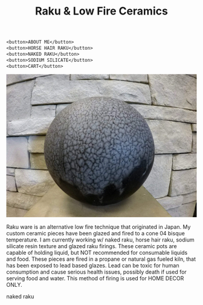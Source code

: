 <html>
<title>E.Y.E Ceramics</title>
<body>
	<header> 
	<h1>Raku & Low Fire Ceramics</h1>
	</header>

	<button>ABOUT ME</button>
	<button>HORSE HAIR RAKU</button>
	<button>NAKED RAKU</button>
	<button>SODIUM SILICATE</button>
	<button>CART</button>	

<img src="Blue.jpg">
<p>Raku ware is an alternative low fire technique that originated in Japan. My custom ceramic pieces have been glazed and fired to a cone 04 bisque temperature. I am currently working w/ naked raku, horse hair raku, sodium silicate resin texture and glazed raku firings. These ceramic pots are capable of holding liquid, but NOT recommended for consumable liquids and food. These pieces are fired in a propane or natural gas fueled kiln, that has been exposed to lead based glazes. Lead can be toxic for human consumption and cause serious health issues, possibly death if used for serving food and water. This method of firing is used for HOME DECOR ONLY. </p>

<h>naked raku</h>
</body>
</html>		
